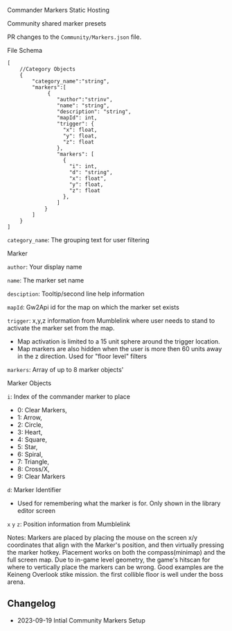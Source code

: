 Commander Markers Static Hosting

Community shared marker presets

PR changes to the `Community/Markers.json` file.

File Schema
```
[
    //Category Objects
    {
        "category_name":"string",
        "markers":[
             {
                "author":"strinv",
                "name": "string",
                "description": "string", 
                "mapId": int,
                "trigger": {
                  "x": float,
                  "y": float,
                  "z": float
                },
                "markers": [
                  {
                    "i": int,
                    "d": "string",
                    "x": float",
                    "y": float,
                    "z": float
                  },
                ]
            }
        ]
    }
]
```
`category_name`: The grouping text for user filtering

Marker

`author`: Your display name

`name`: The marker set name

`desciption`: Tooltip/second line help information

`mapId`: Gw2Api id for the map on which the marker set exists

`trigger`: x,y,z information from Mumblelink where user needs to stand to activate the marker set from the map.
  * Map activation is limited to a 15 unit sphere around the trigger location. 
  * Map markers are also hidden when the user is more then 60 units away in the z direction. Used for "floor level" filters

`markers`: Array of up to 8 marker objects'

Marker Objects

`i`: Index of the commander marker to place
  - 0: Clear Markers,
  - 1: Arrow,
  - 2: Circle,
  - 3: Heart,
  - 4: Square,
  - 5: Star,
  - 6: Spiral,
  - 7: Triangle,
  - 8: Cross/X,
  - 9: Clear Markers

`d`: Marker Identifier
  - Used for remembering what the marker is for. Only shown in the library editor screen

`x` `y` `z`: Position information from Mumblelink



Notes:
Markers are placed by placing the mouse on the screen x/y coordinates that align with the Marker's position, and then virtually pressing the marker hotkey. Placement works on both the compass(minimap) and the full screen map.
Due to in-game level geometry, the game's hitscan for where to vertically place the markers can be wrong. Good examples are the Keineng Overlook stike mission. the first collible floor is well under the boss arena.









## Changelog



* 2023-09-19 Intial Community Markers Setup